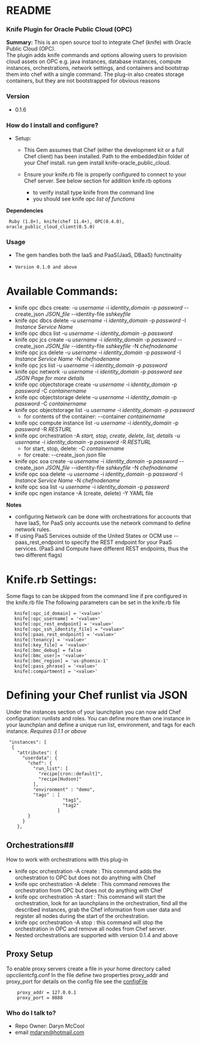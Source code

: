 # README #


### Knife Plugin for Oracle Public Cloud (OPC) ###


**Summary:**
This is an open source tool to integrate Chef (knife) with Oracle Public Cloud (OPC).  
The plugin adds knife commands and options allowing users to provision cloud assets on OPC e.g. java instances, database instances, compute instances, orchestrations, network settings, and containers
and bootstrap them into chef with a single command.  The plug-in also creates storage containers, but they are not bootstrapped for obvious reasons


### Version ###
* 0.1.6

### How do I install and configure? ###

* Setup:
  * This Gem assumes that Chef (either the development kit or a full Chef client) has been installed.  Path to the embedded\bin folder of your Chef install.
    run gem install knife-oracle_public_cloud.
  * Ensure your knife.rb file is properly configured to connect to your Chef server. 
    See below section for addition knife.rb options

     * to verify install type knife from the command line
     * you should see knife opc _list of functions_



 **Dependencies**

     Ruby (1.8+), knife(chef 11.4+), OPC(0.4.0), oracle_public_cloud_client(0.5.0)


### Usage ###

 * The gem handles both the IaaS and PaaS(JaaS, DBaaS) functinality
  *     Version 0.1.0 and above

# Available Commands:

* knife opc dbcs create: -u _username_ -i _identity_domain_ -p _password_ --create_json _JSON_file_  --identity-file _sshkeyfile_
* knife opc dbcs delete -u _username_ -i _identity_domain_ -p _password_ -I _Instance Service Name_
* knife opc dbcs list -u _username_ -i _identity_domain_ -p _password_
* knife opc jcs create -u _username_ -i _identity_domain_ -p _password_ --create_json _JSON_file_ --identity-file _sshkeyfile_ -N _chefnodename_
* knife opc jcs delete -u _username_ -i _identity_domain_ -p _password_ -I _Instance Service Name_ -N _chefnodename_
* knife opc jcs list -u _username_ -i _identity_domain_ -p _password_ 
* knife opc network -u _username_ -i _identity_domain_ -p _password_  _see JSON Page for more details_
* knife opc objectstorage create -u _username_ -i _identity_domain_ -p _password_ -C _containername_
* knife opc objectstorage delete -u _username_ -i _identity_domain_ -p _password_ -C _containername_
* knife opc objectstorage list -u _username_ -i _identity_domain_ -p _password_
   * for contents of the container: --container _containername_
* knife opc compute instance list -u _username_ -i _identity_domain_ -p _password_ -R _RESTURL_
* knife opc orchestration -A _start, stop, create, delete, list, details_  -u _username_ -i _identity_domain_ -p _password_ -R _RESTURL_
   * for start, stop, delete:  -C _containername_
   * for create: --create_json _json_ file
* knife opc soa create -u _username_ -i _identity_domain_ -p _password_ --create_json _JSON_file_ --identity-file _sshkeyfile_ -N _chefnodename_
* knife opc soa delete -u _username_ -i _identity_domain_ -p _password_ -I _Instance Service Name_ -N _chefnodename_
* knife opc soa list -u _username_ -i _identity_domain_ -p _password_ 
* knife opc ngen instance -A (create, delete) -Y YAML file

**Notes**
 * configuring Network can be done with orchestrations for accounts that have IaaS, for PaaS only accounts use the network command to define network rules.
 * If using PaaS Services outside of the United States or OCM use --paas_rest_endpoint to specify the REST endpoint for your PaaS services.  (PaaS and Compute have different REST endpoints, thus the two different flags)

# Knife.rb Settings:
 Some flags to can be skipped from the command line if pre configured in the knife.rb file
The following parameters can be set in the knife.rb file

       knife[:opc_id_domain] = '<value>'
       knife[:opc_username] = '<value>'
       knife[:opc_rest_endpoint] = '<value>'
       knife[:opc_ssh_identity_file] = "<value>"
       knife[:paas_rest_endpoint] = '<value>'
       knife[:tenancy] = '<value>'
       knife[:key_file] = '<value>'
       knife[:bmc_debug] = false
       knife[:bmc_user]= '<value>'
       knife[:bmc_region] = 'us-phoenix-1'
       knife[:pass_phrase] = '<value>'
       knife[:compartment] = '<value>'



# Defining your Chef runlist via JSON

Under the instances section of your launchplan you can now add Chef configuration:  runlists and roles.  You can define more than one instance in your launchplan and define a unique run list, environment, and tags for each instance.
_Requires 0.1.1 or above_

     "instances": [
      {
        "attributes": {
          "userdata": {
            "chef": {
              "run_list": [
                "recipe[cron::default]",
                "recipe[Hudson]"
              ],
              "environment" : "demo",
              "tags" : [
                         "tag1",
                         "tag2"
                       ]
            }
          }
        },

## Orchestrations##

How to work with orchestrations with this plug-in

* knife opc orchestration  -A  create :  This command adds the orchestration to OPC but does not do anything with Chef
* knife opc orchestration -A delete  :  This command removes the orchestration from OPC but does not do anything with Chef 
* knife opc orchestration -A start  : This command will start the orchestration, look for an launchplans in the orchestration, find all the described instances, grab the Chef information from user data and register all nodes during the start of the orchestration.
* knife opc orchestration -A stop :  this command will stop the orchestration in OPC and remove all nodes from Chef server.
* Nested orchestrations are supported with version 0.1.4 and above

## Proxy Setup ##
To enable proxy servers create a file in your home directory called opcclientcfg.conf In the file define two properties proxy_addr and proxy_port
for details on the config file see the [configFile](https://github.com/mccoold/oracle_public_cloud_client/wiki/README)
        
        
        proxy_addr = 127.0.0.1
        proxy_port = 8888
        
### Who do I talk to? ###

* Repo Owner: Daryn McCool
* email
mdaryn@hotmail.com
